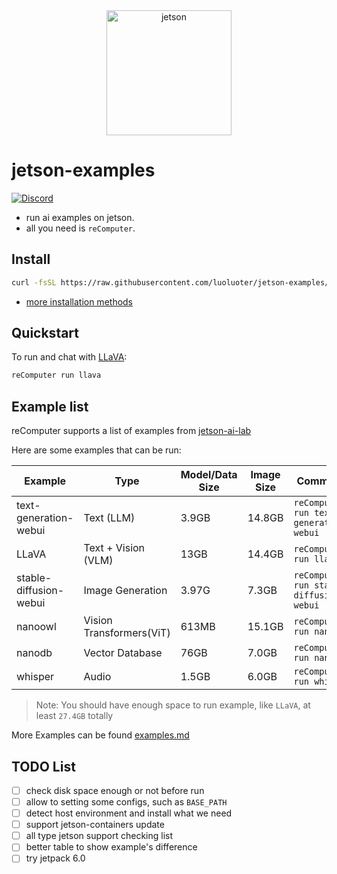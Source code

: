 <div align="center">
  <img alt="jetson" height="200px" src="https://avatars.githubusercontent.com/u/688117?s=200&v=4">
</div>

# jetson-examples

[![Discord](https://dcbadge.vercel.app/api/server/5BQCkty7vN?style=flat&compact=true)](https://discord.gg/5BQCkty7vN)

- run ai examples on jetson.
- all you need is `reComputer`.

## Install

```sh
curl -fsSL https://raw.githubusercontent.com/luoluoter/jetson-examples/main/install.sh | sh
```

- [more installation methods](./docs/install.md)

## Quickstart

To run and chat with [LLaVA](https://www.jetson-ai-lab.com/tutorial_llava.html):

```sh
reComputer run llava
```

## Example list

reComputer supports a list of examples from [jetson-ai-lab](https://www.jetson-ai-lab.com/)

Here are some examples that can be run:

| Example                | Type                     | Model/Data Size | Image Size | Command                                 |
| ---------------------- | ------------------------ | --------------- | ---------- | --------------------------------------- |
| text-generation-webui  | Text (LLM)               | 3.9GB           | 14.8GB     | `reComputer run text-generation-webui`  |
| LLaVA                  | Text + Vision (VLM)      | 13GB            | 14.4GB     | `reComputer run llava`                  |
| stable-diffusion-webui | Image Generation         | 3.97G           | 7.3GB      | `reComputer run stable-diffusion-webui` |
| nanoowl                | Vision Transformers(ViT) | 613MB           | 15.1GB     | `reComputer run nanoowl`                |
| nanodb                 | Vector Database          | 76GB            | 7.0GB      | `reComputer run nanodb`                 |
| whisper                | Audio                    | 1.5GB           | 6.0GB      | `reComputer run whisper`                |

> Note: You should have enough space to run example, like `LLaVA`, at least `27.4GB` totally

More Examples can be found [examples.md](./docs/examples.md)

## TODO List

- [ ] check disk space enough or not before run
- [ ] allow to setting some configs, such as `BASE_PATH`
- [ ] detect host environment and install what we need
- [ ] support jetson-containers update
- [ ] all type jetson support checking list
- [ ] better table to show example's difference
- [ ] try jetpack 6.0
